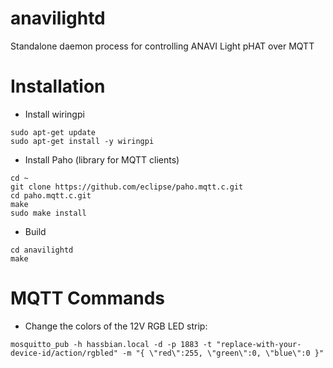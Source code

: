 # anavilightd
Standalone daemon process for controlling ANAVI Light pHAT over MQTT

# Installation

* Install wiringpi

```
sudo apt-get update
sudo apt-get install -y wiringpi
```

* Install Paho (library for MQTT clients)

```
cd ~
git clone https://github.com/eclipse/paho.mqtt.c.git
cd paho.mqtt.c.git
make
sudo make install
```

* Build

```
cd anavilightd
make
```

# MQTT Commands

* Change the colors of the 12V RGB LED strip:

```
mosquitto_pub -h hassbian.local -d -p 1883 -t "replace-with-your-device-id/action/rgbled" -m "{ \"red\":255, \"green\":0, \"blue\":0 }"
```
